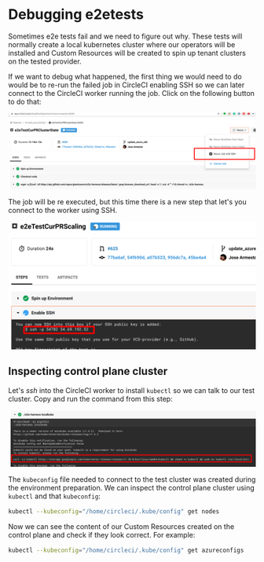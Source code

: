 # Debugging e2etests
Sometimes e2e tests fail and we need to figure out why.
These tests will normally create a local kubernetes cluster where our operators will be installed and Custom Resources
will be created to spin up tenant clusters on the tested provider.

If we want to debug what happened, the first thing we would need to do would be to re-run the failed job in CircleCI
enabling SSH so we can later connect to the CircleCI worker running the job. Click on the following button to do that:

![](rerun.png)

The job will be re executed, but this time there is a new step that let's you connect to the worker using SSH.

![](ssh.png)

## Inspecting control plane cluster
Let's _ssh_ into the CircleCI worker to install `kubectl` so we can talk to our test cluster.
Copy and run the command from this step:

![](kubectl.png)

The `kubeconfig` file needed to connect to the test cluster was created during the environment preparation.
We can inspect the control plane cluster using `kubectl` and that `kubeconfig`:

```bash
kubectl --kubeconfig="/home/circleci/.kube/config" get nodes
```

Now we can see the content of our Custom Resources created on the control plane and check if they look correct.
For example:
```bash
kubectl --kubeconfig="/home/circleci/.kube/config" get azureconfigs
```
